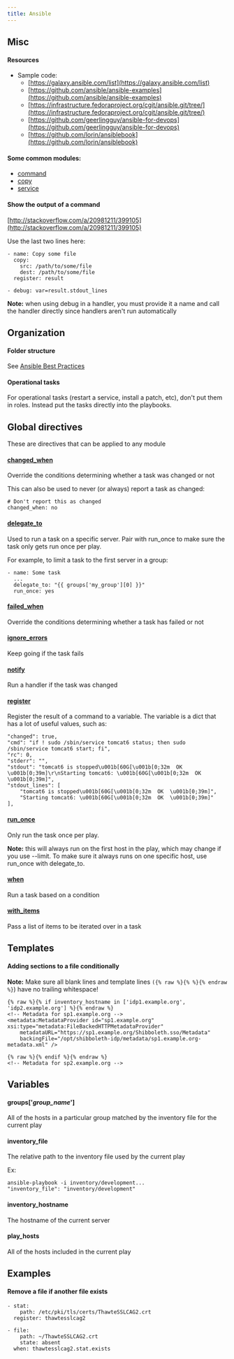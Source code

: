 ```yaml
---
title: Ansible
---
```


## Misc

#### Resources
- Sample code:
    - [https://galaxy.ansible.com/list](https://galaxy.ansible.com/list)
    - [https://github.com/ansible/ansible-examples](https://github.com/ansible/ansible-examples)
    - [https://infrastructure.fedoraproject.org/cgit/ansible.git/tree/](https://infrastructure.fedoraproject.org/cgit/ansible.git/tree/)
    - [https://github.com/geerlingguy/ansible-for-devops](https://github.com/geerlingguy/ansible-for-devops)
    - [https://github.com/lorin/ansiblebook](https://github.com/lorin/ansiblebook)


#### Some common modules:
- [command](http://docs.ansible.com/ansible/command_module.html)
- [copy](http://docs.ansible.com/ansible/copy_module.html)
- [service](http://docs.ansible.com/ansible/service_module.html)


#### Show the output of a command
[http://stackoverflow.com/a/20981211/399105](http://stackoverflow.com/a/20981211/399105)

Use the last two lines here:

    - name: Copy some file
      copy:
        src: /path/to/some/file
        dest: /path/to/some/file
      register: result

    - debug: var=result.stdout_lines

**Note:** when using debug in a handler, you must provide it a name and call the handler directly since handlers aren't run automatically



## Organization

#### Folder structure
See [Ansible Best Practices](http://docs.ansible.com/ansible/playbooks_best_practices.html)


#### Operational tasks
For operational tasks (restart a service, install a patch, etc), don't put them in roles. Instead put the tasks directly into the playbooks.



## Global directives
These are directives that can be applied to any module

#### [changed_when](http://docs.ansible.com/ansible/playbooks_error_handling.html#overriding-the-changed-result)
Override the conditions determining whether a task was changed or not

This can also be used to never (or always) report a task as changed:

    # Don't report this as changed
    changed_when: no


#### [delegate_to](http://docs.ansible.com/ansible/playbooks_delegation.html#delegation)
Used to run a task on a specific server. Pair with run_once to make sure the task only gets run once per play.

For example, to limit a task to the first server in a group:

    - name: Some task
      ...
      delegate_to: "{{ groups['my_group'][0] }}"
      run_once: yes


#### [failed_when](http://docs.ansible.com/ansible/playbooks_error_handling.html#controlling-what-defines-failure)
Override the conditions determining whether a task has failed or not


#### [ignore_errors](http://docs.ansible.com/ansible/playbooks_error_handling.html#ignoring-failed-commands)
Keep going if the task fails


#### [notify](http://docs.ansible.com/ansible/playbooks_intro.html#handlers-running-operations-on-change)
Run a handler if the task was changed


#### [register](http://docs.ansible.com/ansible/playbooks_conditionals.html#register-variables)
Register the result of a command to a variable. The variable is a dict that has a lot of useful values, such as:

    "changed": true,
    "cmd": "if ! sudo /sbin/service tomcat6 status; then sudo /sbin/service tomcat6 start; fi",
    "rc": 0,
    "stderr": "",
    "stdout": "tomcat6 is stopped\u001b[60G[\u001b[0;32m  OK  \u001b[0;39m]\r\nStarting tomcat6: \u001b[60G[\u001b[0;32m  OK  \u001b[0;39m]",
    "stdout_lines": [
        "tomcat6 is stopped\u001b[60G[\u001b[0;32m  OK  \u001b[0;39m]",
        "Starting tomcat6: \u001b[60G[\u001b[0;32m  OK  \u001b[0;39m]"
    ],


#### [run_once](http://docs.ansible.com/ansible/playbooks_delegation.html#run-once)
Only run the task once per play.

**Note:** this will always run on the first host in the play, which may change if you use --limit. To make sure it always runs on one specific host, use run_once with delegate_to.


#### [when](http://docs.ansible.com/ansible/playbooks_conditionals.html#the-when-statement)
Run a task based on a condition


#### [with_items](http://docs.ansible.com/ansible/playbooks_loops.html#standard-loops)
Pass a list of items to be iterated over in a task



## Templates

#### Adding sections to a file conditionally
**Note:** Make sure all blank lines and template lines `({% raw %}{% %}{% endraw %}`) have no trailing whitespace!

    {% raw %}{% if inventory_hostname in ['idp1.example.org', 'idp2.example.org'] %}{% endraw %}
    <!-- Metadata for sp1.example.org -->
    <metadata:MetadataProvider id="sp1.example.org" xsi:type="metadata:FileBackedHTTPMetadataProvider"
        metadataURL="https://sp1.example.org/Shibboleth.sso/Metadata"
        backingFile="/opt/shibboleth-idp/metadata/sp1.example.org-metadata.xml" />

    {% raw %}{% endif %}{% endraw %}
    <!-- Metadata for sp2.example.org -->



## Variables

#### groups['*group_name*']
All of the hosts in a particular group matched by the inventory file for the current play


#### inventory_file
The relative path to the inventory file used by the current play

Ex:

    ansible-playbook -i inventory/development...
    "inventory_file": "inventory/development"


#### inventory_hostname
The hostname of the current server


#### play_hosts
All of the hosts included in the current play



## Examples

#### Remove a file if another file exists

    - stat:
        path: /etc/pki/tls/certs/ThawteSSLCAG2.crt
      register: thawtesslcag2

    - file:
        path: ~/ThawteSSLCAG2.crt
        state: absent
      when: thawtesslcag2.stat.exists
